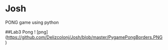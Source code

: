 # Josh
PONG game using python

##Lab3 Pong
! [png] (https://github.com/Delizcolonj/Josh/blob/master/PygamePongBorders.PNG)
